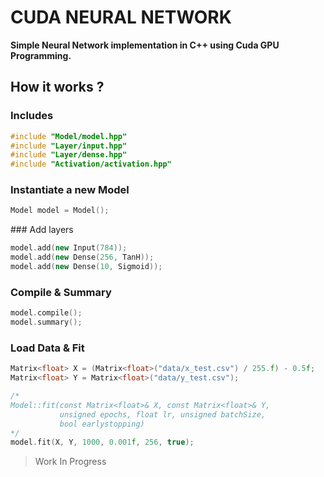 # CUDA NEURAL NETWORK

**Simple Neural Network implementation in C++ using Cuda GPU Programming.**

## How it works ?

### Includes
```cpp
#include "Model/model.hpp"
#include "Layer/input.hpp"
#include "Layer/dense.hpp"
#include "Activation/activation.hpp"
```

### Instantiate a new Model
```cpp
Model model = Model();
```

### Add layers
```cpp
model.add(new Input(784));
model.add(new Dense(256, TanH));
model.add(new Dense(10, Sigmoid));
```

### Compile & Summary
```cpp
model.compile();
model.summary();
```

### Load Data & Fit
```cpp
Matrix<float> X = (Matrix<float>("data/x_test.csv") / 255.f) - 0.5f;
Matrix<float> Y = Matrix<float>("data/y_test.csv");

/*
Model::fit(const Matrix<float>& X, const Matrix<float>& Y,
           unsigned epochs, float lr, unsigned batchSize,
           bool earlystopping)
*/
model.fit(X, Y, 1000, 0.001f, 256, true);
```

> Work In Progress

